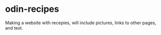 # odin-recipes

Making a website with recepies, will include pictures, links to other pages, and text.